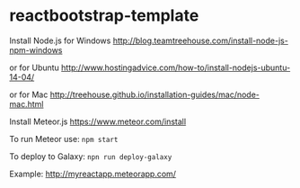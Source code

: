 # reactbootstrap-template

Install Node.js for Windows
http://blog.teamtreehouse.com/install-node-js-npm-windows

or for Ubuntu
http://www.hostingadvice.com/how-to/install-nodejs-ubuntu-14-04/

or for Mac
http://treehouse.github.io/installation-guides/mac/node-mac.html

Install Meteor.js
https://www.meteor.com/install

To run Meteor use:
```npm start```

To deploy to Galaxy:
```npn run deploy-galaxy```

Example:
http://myreactapp.meteorapp.com/

